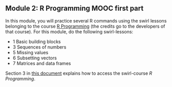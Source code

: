 Module 2: R Programming MOOC first part
---

In this module, you will practice several R commands using the swirl lessons belonging to the course [R Programming](www.coursera.org/learn/r-programming) (the credits go to the developers of that course). For this module, do the following swirl-lessons: 
- 1 Basic building blocks
- 3 Sequences of numbers
- 5 Missing values
- 6 Subsetting vectors
- 7 Matrices and data frames

Section 3 in [this document](https://github.com/ClaudiaBrauer/A-very-short-introduction-to-R/blob/master/documents/Doing%20A%20(very)%20short%20introduction%20to%20R%20in%20swirl.pdf) explains how to access the swirl-course *R Programming*.
